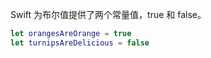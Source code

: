 Swift 为布尔值提供了两个常量值，true 和 false。

```swift
let orangesAreOrange = true
let turnipsAreDelicious = false
```


